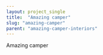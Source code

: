 ```yaml
---
layout: project_single
title:  "Amazing camper"
slug: "amazing-camper"
parent: "amazing-camper-interiors"
---
```

Amazing camper